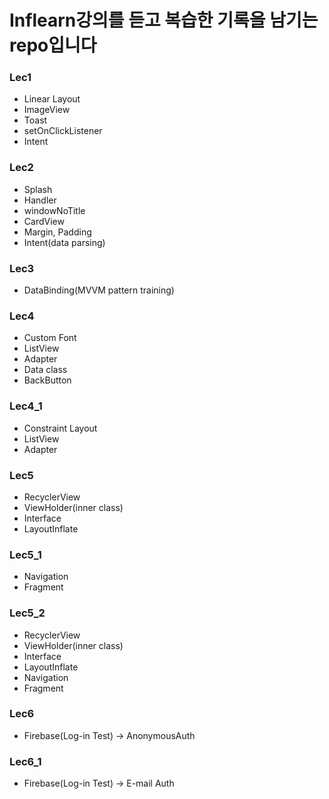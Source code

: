 # Inflearn강의를 듣고 복습한 기록을 남기는 repo입니다 

### Lec1

- Linear Layout
- ImageView
- Toast
- setOnClickListener
- Intent

### Lec2

- Splash
- Handler
- windowNoTitle
- CardView
- Margin, Padding
- Intent(data parsing)

### Lec3

- DataBinding(MVVM pattern training)

### Lec4

- Custom Font
- ListView
- Adapter
- Data class
- BackButton

### Lec4_1

- Constraint Layout
- ListView
- Adapter

### Lec5

- RecyclerView
- ViewHolder(inner class)
- Interface
- LayoutInflate

### Lec5_1

- Navigation
- Fragment

### Lec5_2

- RecyclerView
- ViewHolder(inner class)
- Interface
- LayoutInflate
- Navigation
- Fragment

### Lec6

- Firebase(Log-in Test) -> AnonymousAuth

### Lec6_1

- Firebase(Log-in Test) -> E-mail Auth